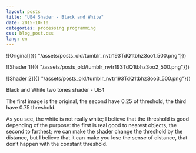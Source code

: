 ```yaml
---
layout: posts
title: "UE4 Shader - Black and White"
date: 2015-10-10
categories: processing programming
css: blog_post.css
lang: en
---
```


![Original]({{ "/assets/posts_old/tumblr_nvtr193TdQ1tbhz3oo1_500.png"}})

![Shader 1]({{ "/assets/posts_old/tumblr_nvtr193TdQ1tbhz3oo2_500.png"}})

![Shader 2]({{ "/assets/posts_old/tumblr_nvtr193TdQ1tbhz3oo3_500.png"}})

Black and White two tones shader - UE4<!--break-->

The first image is the original, the second have 0.25 of threshold, the third have 0.75 threshold.

As you see, the white is not really white; I believe that the threshold is good depending of the purpose: the first is real good to nearest objects, the second to farthest; we can make the shader change the threshold by the distance, but I believe that it can make you lose the sense of distance, that don’t happen with the constant threshold.
